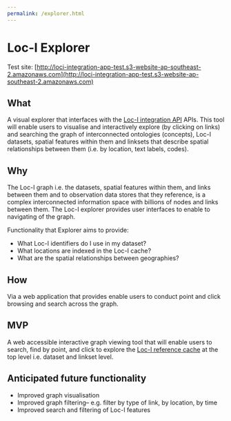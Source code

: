 ```yaml
---
permalink: /explorer.html
---
```


# Loc-I Explorer

Test site:
[http://loci-integration-app-test.s3-website-ap-southeast-2.amazonaws.com](http://loci-integration-app-test.s3-website-ap-southeast-2.amazonaws.com)

## What

A visual explorer that interfaces with the [Loc-I integration API](integration-api.md) APIs. This tool will enable users to visualise and interactively explore (by clicking on links) and searching the graph of interconnected ontologies (concepts), Loc-I datasets, spatial features within them and linksets that describe spatial relationships between them (i.e. by location, text labels, codes). 
     
## Why

The Loc-I graph i.e. the datasets, spatial features within them, and links between them and to observation data stores that they reference, is a complex interconnected information space with billions of nodes and links between them. The Loc-I explorer provides user interfaces to enable to navigating of the graph. 

Functionality that Explorer aims to provide:
* What Loc-I identifiers do I use in my dataset?
* What locations are indexed in the Loc-I cache?
* What are the spatial relationships between geographies?

     
## How 

Via a web application that provides enable users to conduct point and click browsing and search across the graph. 

     
## MVP 
A web accessible interactive graph viewing tool that will enable users to search, find by point, and click to explore the [Loc-I reference cache](ref-cache.md) at the top level i.e. dataset and linkset level.
     
## Anticipated future functionality

* Improved graph visualisation 
* Improved graph filtering– e.g. filter by type of link, by location, by time 
* Improved search and filtering of Loc-I features